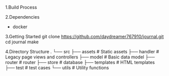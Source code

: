 1.Build Process

2.Dependencies
- docker

3.Getting Started
git clone https://github.com/daydreamer767910/journal.git
cd journal
make

4.Directory Structure
.
└── src
    ├── assets            # Static assets
    ├── handler           # Legacy page views and controllers
    ├── model             # Basic data model
    ├── router            # router
    ├── store             # database
    ├── templates         # HTML templates
    ├── test              # test cases
    └── utils             # Utility functions
